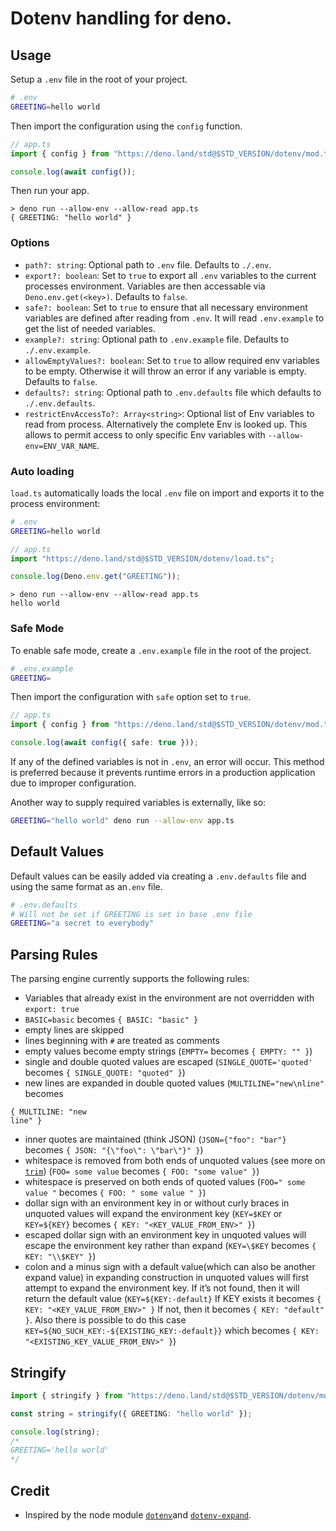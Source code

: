 # Dotenv handling for deno.

## Usage

Setup a `.env` file in the root of your project.

```sh
# .env
GREETING=hello world
```

Then import the configuration using the `config` function.

```ts
// app.ts
import { config } from "https://deno.land/std@$STD_VERSION/dotenv/mod.ts";

console.log(await config());
```

Then run your app.

```
> deno run --allow-env --allow-read app.ts
{ GREETING: "hello world" }
```

### Options

- `path?: string`: Optional path to `.env` file. Defaults to `./.env`.
- `export?: boolean`: Set to `true` to export all `.env` variables to the
  current processes environment. Variables are then accessable via
  `Deno.env.get(<key>)`. Defaults to `false`.
- `safe?: boolean`: Set to `true` to ensure that all necessary environment
  variables are defined after reading from `.env`. It will read `.env.example`
  to get the list of needed variables.
- `example?: string`: Optional path to `.env.example` file. Defaults to
  `./.env.example`.
- `allowEmptyValues?: boolean`: Set to `true` to allow required env variables to
  be empty. Otherwise it will throw an error if any variable is empty. Defaults
  to `false`.
- `defaults?: string`: Optional path to `.env.defaults` file which defaults to
  `./.env.defaults`.
- `restrictEnvAccessTo?: Array<string>`: Optional list of Env variables to read
  from process. Alternatively the complete Env is looked up. This allows to
  permit access to only specific Env variables with `--allow-env=ENV_VAR_NAME`.

### Auto loading

`load.ts` automatically loads the local `.env` file on import and exports it to
the process environment:

```sh
# .env
GREETING=hello world
```

```ts
// app.ts
import "https://deno.land/std@$STD_VERSION/dotenv/load.ts";

console.log(Deno.env.get("GREETING"));
```

```
> deno run --allow-env --allow-read app.ts
hello world
```

### Safe Mode

To enable safe mode, create a `.env.example` file in the root of the project.

```sh
# .env.example
GREETING=
```

Then import the configuration with `safe` option set to `true`.

```ts
// app.ts
import { config } from "https://deno.land/std@$STD_VERSION/dotenv/mod.ts";

console.log(await config({ safe: true }));
```

If any of the defined variables is not in `.env`, an error will occur. This
method is preferred because it prevents runtime errors in a production
application due to improper configuration.

Another way to supply required variables is externally, like so:

```sh
GREETING="hello world" deno run --allow-env app.ts
```

## Default Values

Default values can be easily added via creating a `.env.defaults` file and using
the same format as an`.env` file.

```sh
# .env.defaults
# Will not be set if GREETING is set in base .env file
GREETING="a secret to everybody"
```

## Parsing Rules

The parsing engine currently supports the following rules:

- Variables that already exist in the environment are not overridden with
  `export: true`
- `BASIC=basic` becomes `{ BASIC: "basic" }`
- empty lines are skipped
- lines beginning with `#` are treated as comments
- empty values become empty strings (`EMPTY=` becomes `{ EMPTY: "" }`)
- single and double quoted values are escaped (`SINGLE_QUOTE='quoted'` becomes
  `{ SINGLE_QUOTE: "quoted" }`)
- new lines are expanded in double quoted values (`MULTILINE="new\nline"`
  becomes

```
{ MULTILINE: "new
line" }
```

- inner quotes are maintained (think JSON) (`JSON={"foo": "bar"}` becomes
  `{ JSON: "{\"foo\": \"bar\"}" }`)
- whitespace is removed from both ends of unquoted values (see more on
  [`trim`](https://developer.mozilla.org/en-US/docs/Web/JavaScript/Reference/Global_Objects/String/Trim))
  (`FOO= some value` becomes `{ FOO: "some value" }`)
- whitespace is preserved on both ends of quoted values (`FOO=" some value "`
  becomes `{ FOO: " some value " }`)
- dollar sign with an environment key in or without curly braces in unquoted
  values will expand the environment key (`KEY=$KEY` or `KEY=${KEY}` becomes
  `{ KEY: "<KEY_VALUE_FROM_ENV>" }`)
- escaped dollar sign with an environment key in unquoted values will escape the
  environment key rather than expand (`KEY=\$KEY` becomes `{ KEY: "\\$KEY" }`)
- colon and a minus sign with a default value(which can also be another expand
  value) in expanding construction in unquoted values will first attempt to
  expand the environment key. If it’s not found, then it will return the default
  value (`KEY=${KEY:-default}` If KEY exists it becomes
  `{ KEY: "<KEY_VALUE_FROM_ENV>" }` If not, then it becomes
  `{ KEY: "default" }`. Also there is possible to do this case
  `KEY=${NO_SUCH_KEY:-${EXISTING_KEY:-default}}` which becomes
  `{ KEY: "<EXISTING_KEY_VALUE_FROM_ENV>" }`)

## Stringify

```ts
import { stringify } from "https://deno.land/std@$STD_VERSION/dotenv/mod.ts";

const string = stringify({ GREETING: "hello world" });

console.log(string);
/*
GREETING='hello world'
*/
```

## Credit

- Inspired by the node module [`dotenv`](https://github.com/motdotla/dotenv)and
  [`dotenv-expand`](https://github.com/motdotla/dotenv-expand).

